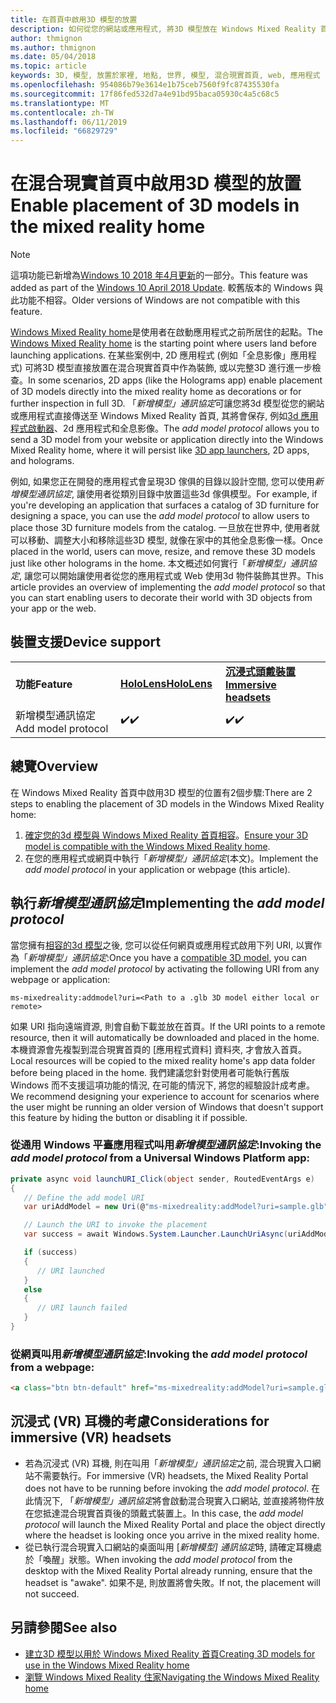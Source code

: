 ```yaml
---
title: 在首頁中啟用3D 模型的放置
description: 如何從您的網站或應用程式, 將3D 模型放在 Windows Mixed Reality 首頁
author: thmignon
ms.author: thmignon
ms.date: 05/04/2018
ms.topic: article
keywords: 3D, 模型, 放置於家裡, 地點, 世界, 模型, 混合現實首頁, web, 應用程式
ms.openlocfilehash: 954086b79e3614e1b75ceb7560f9fc87435530fa
ms.sourcegitcommit: 17f86fed532d7a4e91bd95baca05930c4a5c68c5
ms.translationtype: MT
ms.contentlocale: zh-TW
ms.lasthandoff: 06/11/2019
ms.locfileid: "66829729"
---
```

# <a name="enable-placement-of-3d-models-in-the-mixed-reality-home"></a><span data-ttu-id="46580-104">在混合現實首頁中啟用3D 模型的放置</span><span class="sxs-lookup"><span data-stu-id="46580-104">Enable placement of 3D models in the mixed reality home</span></span>

> [!NOTE]
> <span data-ttu-id="46580-105">這項功能已新增為[Windows 10 2018 年4月更新](release-notes-april-2018.md)的一部分。</span><span class="sxs-lookup"><span data-stu-id="46580-105">This feature was added as part of the [Windows 10 April 2018 Update](release-notes-april-2018.md).</span></span> <span data-ttu-id="46580-106">較舊版本的 Windows 與此功能不相容。</span><span class="sxs-lookup"><span data-stu-id="46580-106">Older versions of Windows are not compatible with this feature.</span></span>

<span data-ttu-id="46580-107">[Windows Mixed Reality home](navigating-the-windows-mixed-reality-home.md)是使用者在啟動應用程式之前所居住的起點。</span><span class="sxs-lookup"><span data-stu-id="46580-107">The [Windows Mixed Reality home](navigating-the-windows-mixed-reality-home.md) is the starting point where users land before launching applications.</span></span> <span data-ttu-id="46580-108">在某些案例中, 2D 應用程式 (例如「全息影像」應用程式) 可將3D 模型直接放置在混合現實首頁中作為裝飾, 或以完整3D 進行進一步檢查。</span><span class="sxs-lookup"><span data-stu-id="46580-108">In some scenarios, 2D apps (like the Holograms app) enable placement of 3D models directly into the mixed reality home as decorations or for further inspection in full 3D.</span></span> <span data-ttu-id="46580-109">「*新增模型」通訊協定*可讓您將3d 模型從您的網站或應用程式直接傳送至 Windows Mixed Reality 首頁, 其將會保存, 例如[3d 應用程式啟動器](3d-app-launcher-design-guidance.md)、2d 應用程式和全息影像。</span><span class="sxs-lookup"><span data-stu-id="46580-109">The *add model protocol* allows you to send a 3D model from your website or application directly into the Windows Mixed Reality home, where it will persist like [3D app launchers](3d-app-launcher-design-guidance.md), 2D apps, and holograms.</span></span> 

<span data-ttu-id="46580-110">例如, 如果您正在開發的應用程式會呈現3D 傢俱的目錄以設計空間, 您可以使用*新增模型通訊協定*, 讓使用者從類別目錄中放置這些3d 傢俱模型。</span><span class="sxs-lookup"><span data-stu-id="46580-110">For example, if you're developing an application that surfaces a catalog of 3D furniture for designing a space, you can use the *add model protocol* to allow users to place those 3D furniture models from the catalog.</span></span> <span data-ttu-id="46580-111">一旦放在世界中, 使用者就可以移動、調整大小和移除這些3D 模型, 就像在家中的其他全息影像一樣。</span><span class="sxs-lookup"><span data-stu-id="46580-111">Once placed in the world, users can move, resize, and remove these 3D models just like other holograms in the home.</span></span> <span data-ttu-id="46580-112">本文概述如何實行「*新增模型」通訊協定*, 讓您可以開始讓使用者從您的應用程式或 Web 使用3d 物件裝飾其世界。</span><span class="sxs-lookup"><span data-stu-id="46580-112">This article provides an overview of implementing the *add model protocol* so that you can start enabling users to decorate their world with 3D objects from your app or the web.</span></span>

## <a name="device-support"></a><span data-ttu-id="46580-113">裝置支援</span><span class="sxs-lookup"><span data-stu-id="46580-113">Device support</span></span>

<table>
    <colgroup>
    <col width="33%" />
    <col width="33%" />
    <col width="33%" />
    </colgroup>
    <tr>
        <td><span data-ttu-id="46580-114"><strong>功能</strong></span><span class="sxs-lookup"><span data-stu-id="46580-114"><strong>Feature</strong></span></span></td>
        <td><span data-ttu-id="46580-115"><a href="hololens-hardware-details.md"><strong>HoloLens</strong></a></span><span class="sxs-lookup"><span data-stu-id="46580-115"><a href="hololens-hardware-details.md"><strong>HoloLens</strong></a></span></span></td>
        <td><span data-ttu-id="46580-116"><a href="immersive-headset-hardware-details.md"><strong>沉浸式頭戴裝置</strong></a></span><span class="sxs-lookup"><span data-stu-id="46580-116"><a href="immersive-headset-hardware-details.md"><strong>Immersive headsets</strong></a></span></span></td>
    </tr>
     <tr>
        <td><span data-ttu-id="46580-117">新增模型通訊協定</span><span class="sxs-lookup"><span data-stu-id="46580-117">Add model protocol</span></span></td>
        <td><span data-ttu-id="46580-118">✔️</span><span class="sxs-lookup"><span data-stu-id="46580-118">✔️</span></span></td>
        <td><span data-ttu-id="46580-119">✔️</span><span class="sxs-lookup"><span data-stu-id="46580-119">✔️</span></span></td>
    </tr>
</table>

## <a name="overview"></a><span data-ttu-id="46580-120">總覽</span><span class="sxs-lookup"><span data-stu-id="46580-120">Overview</span></span>

<span data-ttu-id="46580-121">在 Windows Mixed Reality 首頁中啟用3D 模型的位置有2個步驟:</span><span class="sxs-lookup"><span data-stu-id="46580-121">There are 2 steps to enabling the placement of 3D models in the Windows Mixed Reality home:</span></span>
1. <span data-ttu-id="46580-122">[確定您的3d 模型與 Windows Mixed Reality 首頁相容](creating-3d-models-for-use-in-the-windows-mixed-reality-home.md)。</span><span class="sxs-lookup"><span data-stu-id="46580-122">[Ensure your 3D model is compatible with the Windows Mixed Reality home](creating-3d-models-for-use-in-the-windows-mixed-reality-home.md).</span></span>
2. <span data-ttu-id="46580-123">在您的應用程式或網頁中執行「*新增模型」通訊協定*(本文)。</span><span class="sxs-lookup"><span data-stu-id="46580-123">Implement the *add model protocol* in your application or webpage (this article).</span></span>

## <a name="implementing-the-add-model-protocol"></a><span data-ttu-id="46580-124">執行*新增模型通訊協定*</span><span class="sxs-lookup"><span data-stu-id="46580-124">Implementing the *add model protocol*</span></span>

<span data-ttu-id="46580-125">當您擁有[相容的3d 模型](creating-3d-models-for-use-in-the-windows-mixed-reality-home.md)之後, 您可以從任何網頁或應用程式啟用下列 URI, 以實作為「*新增模型」通訊協定*:</span><span class="sxs-lookup"><span data-stu-id="46580-125">Once you have a [compatible 3D model](creating-3d-models-for-use-in-the-windows-mixed-reality-home.md), you can implement the *add model protocol* by activating the following URI from any webpage or application:</span></span>

```
ms-mixedreality:addmodel?uri=<Path to a .glb 3D model either local or remote>
```

<span data-ttu-id="46580-126">如果 URI 指向遠端資源, 則會自動下載並放在首頁。</span><span class="sxs-lookup"><span data-stu-id="46580-126">If the URI points to a remote resource, then it will automatically be downloaded and placed in the home.</span></span> <span data-ttu-id="46580-127">本機資源會先複製到混合現實首頁的 [應用程式資料] 資料夾, 才會放入首頁。</span><span class="sxs-lookup"><span data-stu-id="46580-127">Local resources will be copied to the mixed reality home's app data folder before being placed in the home.</span></span> <span data-ttu-id="46580-128">我們建議您針對使用者可能執行舊版 Windows 而不支援這項功能的情況, 在可能的情況下, 將您的經驗設計成考慮。</span><span class="sxs-lookup"><span data-stu-id="46580-128">We recommend designing your experience to account for scenarios where the user might be running an older version of Windows that doesn't support this feature by hiding the button or disabling it if possible.</span></span> 

### <a name="invoking-the-add-model-protocol-from-a-universal-windows-platform-app"></a><span data-ttu-id="46580-129">從通用 Windows 平臺應用程式叫用*新增模型通訊協定*:</span><span class="sxs-lookup"><span data-stu-id="46580-129">Invoking the *add model protocol* from a Universal Windows Platform app:</span></span>

```C#
private async void launchURI_Click(object sender, RoutedEventArgs e)
{
   // Define the add model URI
   var uriAddModel = new Uri(@"ms-mixedreality:addModel?uri=sample.glb");

   // Launch the URI to invoke the placement
   var success = await Windows.System.Launcher.LaunchUriAsync(uriAddModel);

   if (success)
   {
      // URI launched
   }
   else
   {
      // URI launch failed
   }
}
```

### <a name="invoking-the-add-model-protocol-from-a-webpage"></a><span data-ttu-id="46580-130">從網頁叫用*新增模型通訊協定*:</span><span class="sxs-lookup"><span data-stu-id="46580-130">Invoking the *add model protocol* from a webpage:</span></span>

```html
<a class="btn btn-default" href="ms-mixedreality:addModel?uri=sample.glb"> Place 3D Model </a>
```

## <a name="considerations-for-immersive-vr-headsets"></a><span data-ttu-id="46580-131">沉浸式 (VR) 耳機的考慮</span><span class="sxs-lookup"><span data-stu-id="46580-131">Considerations for immersive (VR) headsets</span></span>

* <span data-ttu-id="46580-132">若為沉浸式 (VR) 耳機, 則在叫用「*新增模型」通訊協定*之前, 混合現實入口網站不需要執行。</span><span class="sxs-lookup"><span data-stu-id="46580-132">For immersive (VR) headsets, the Mixed Reality Portal does not have to be running before invoking the *add model protocol*.</span></span> <span data-ttu-id="46580-133">在此情況下, 「*新增模型」通訊協定*將會啟動混合現實入口網站, 並直接將物件放在您抵達混合現實首頁後的頭戴式裝置上。</span><span class="sxs-lookup"><span data-stu-id="46580-133">In this case, the *add model protocol* will launch the Mixed Reality Portal and place the object directly where the headset is looking once you arrive in the mixed reality home.</span></span> 
* <span data-ttu-id="46580-134">從已執行混合現實入口網站的桌面叫用 [*新增模型] 通訊協定*時, 請確定耳機處於「喚醒」狀態。</span><span class="sxs-lookup"><span data-stu-id="46580-134">When invoking the *add model protocol* from the desktop with the Mixed Reality Portal already running, ensure that the headset is "awake".</span></span> <span data-ttu-id="46580-135">如果不是, 則放置將會失敗。</span><span class="sxs-lookup"><span data-stu-id="46580-135">If not, the placement will not succeed.</span></span> 

## <a name="see-also"></a><span data-ttu-id="46580-136">另請參閱</span><span class="sxs-lookup"><span data-stu-id="46580-136">See also</span></span>

* [<span data-ttu-id="46580-137">建立3D 模型以用於 Windows Mixed Reality 首頁</span><span class="sxs-lookup"><span data-stu-id="46580-137">Creating 3D models for use in the Windows Mixed Reality home</span></span>](creating-3d-models-for-use-in-the-windows-mixed-reality-home.md)
* [<span data-ttu-id="46580-138">瀏覽 Windows Mixed Reality 住家</span><span class="sxs-lookup"><span data-stu-id="46580-138">Navigating the Windows Mixed Reality home</span></span>](navigating-the-windows-mixed-reality-home.md)
